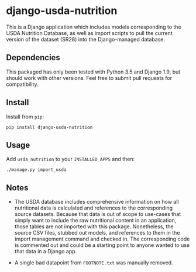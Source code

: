 # django-usda-nutrition

This is a Django application which includes models corresponding to the USDA
Nutrition Database, as well as import scripts to pull the current version of
the dataset (SR28) into the Django-managed database.

## Dependencies

This packaged has only been tested with Python 3.5 and Django 1.9, but should
work with other versions. Feel free to submit pull requests for compatibility.

## Install

Install from `pip`:

    pip install django-usda-nutrition

## Usage

Add `usda_nutrition` to your `INSTALLED_APPS` and then:

    ./manage.py import_usda

## Notes

- The USDA database includes comprehensive information on how all nutritional
data is calculated and references to the corresponding source datasets. Because
that data is out of scope to use-cases that simply want to include the raw
nutritional content in an application, those tables are not imported with this
package. Nonetheless, the source CSV files, stubbed out models, and references
to them in the import management command and checked in. The corresponding code
is commented out and could be a starting point to anyone wanted to use that
data in a Django app.

- A single bad datapoint from `FOOTNOTE.txt` was manually removed.
